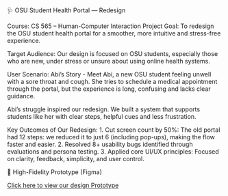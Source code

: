 🩺 OSU Student Health Portal — Redesign

Course: CS 565 – Human-Computer Interaction
Project Goal: To redesign the OSU student health portal for a smoother, more intuitive and stress-free experience.

Target Audience:
Our design is focused on OSU students, especially those who are new, under stress or unsure about using online health systems.

User Scenario: Abi’s Story -
Meet Abi, a new OSU student feeling unwell with a sore throat and cough. She tries to schedule a medical appointment through the portal, but the experience is long, confusing and lacks clear guidance.

Abi’s struggle inspired our redesign. We built a system that supports students like her with clear steps, helpful cues and less frustration.


Key Outcomes of Our Redesign:
	1. Cut screen count by 50%: The old portal had 12 steps: we reduced it to just 6 (including pop-ups), making the flow faster and easier.
	2. Resolved 8+ usability bugs identified through evaluations and persona testing.
	3. Applied core UI/UX principles: Focused on clarity, feedback, simplicity, and user control.


🔗 High-Fidelity Prototype (Figma)

[Click here to view our design Prototype](https://tinyurl.com/OSUStudentHealthPortalRedesign)
	
